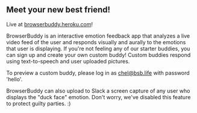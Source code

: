 ## Meet your new best friend!
Live at [browserbuddy.heroku.com](http://browserbuddy.heroku.com)!

BrowserBuddy is an interactive emotion feedback app that analyzes a live video feed of the user and responds visually and aurally to the emotions that user is displaying. If you're not feeling any of our starter buddies, you can sign up and create your own custom buddy! Custom buddies respond using text-to-speech and user uploaded pictures.

To preview a custom buddy, please log in as chel@bsb.life with password 'hello'.

BrowserBuddy can also upload to Slack a screen capture of any user who displays the "duck face" emotion. Don't worry, we've disabled this feature to protect guilty parties. :)
